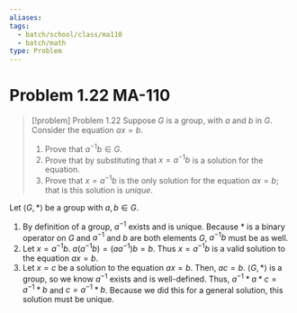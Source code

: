 ```yaml
---
aliases: 
tags:
  - batch/school/class/ma110
  - batch/math
type: Problem
---
```

# Problem 1.22 MA-110

> [!problem] Problem 1.22
> Suppose $G$ is a group, with $a$ and $b$ in $G$. Consider the equation $ax=b$.
> 1. Prove that $a^{-1}b \in G$.
> 2. Prove that by substituting that $x=a^{-1}b$ is a solution for the equation.
> 3. Prove that $x=a^{-1}b$ is the only solution for the equation $ax=b$; that is this solution is *unique*.

Let $\langle G,*\rangle$ be a group with $a,b \in G$.

1. By definition of a group, $a^{-1}$ exists and is unique. Because $*$ is a binary operator on $G$ and $a^{-1}$ and $b$ are both elements $G$, $a^{-1}b$ must be as well.
2. Let $x =a^{-1}b$. $a(a^{-1}b)=(aa^{-1})b=b$. Thus $x=a^{-1}b$ is a valid solution to the equation $ax=b$.
3. Let $x=c$ be a solution to the equation $ax=b$. Then, $ac=b$. $\langle G,*\rangle$ is a group, so we know $a^{-1}$ exists and is well-defined. Thus, $a^{-1}*a*c=a^{-1}*b$ and $c=a^{-1}*b$. Because we did this for a general solution, this solution must be unique. 
